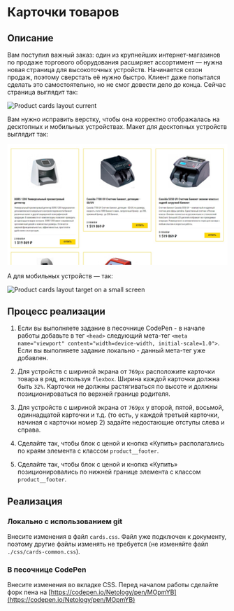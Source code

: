 # Карточки товаров

## Описание

Вам поступил важный заказ: один из крупнейших интернет-магазинов по продаже торгового оборудования расширяет ассортимент — нужна новая страница для высокоточных устройств. Начинается сезон продаж, поэтому сверстать её нужно быстро. Клиент даже попытался сделать это самостоятельно, но не смог довести дело до конца. Сейчас страница выглядит так: 

![Product cards layout current](../../sources/mobile-graphic-cards-current.jpeg)

Вам нужно исправить верстку, чтобы она корректно отображалась на десктопных и мобильных устройствах. Макет для десктопных устройств выглядит так:

![Product cards layout target](../../sources/mobile-graphic-cards-target.jpeg)

А для мобильных устройств — так:

![Product cards layout target on a small screen](../../sources/mobile-graphic-cards-small.jpeg)

## Процесс реализации
1. Если вы выполняете задание в песочнице CodePen - в начале работы добавьте в тег `<head>` следующий мета-тег `<meta name="viewport" content="width=device-width, initial-scale=1.0">`. Если вы выполняете задание локально - данный мета-тег уже добавлен.

2. Для устройств с шириной экрана от `769px` расположите карточки товара в ряд, используя `flexbox`. Ширина каждой карточки должна быть `32%`. Карточки не должны растягиваться по высоте и должны позиционироваться по верхней границе родителя.

3. Для устройств с шириной экрана от `769px` у второй, пятой, восьмой, одиннадцатой карточки и т.д. (то есть, у каждой третьей карточки, начиная с карточки номер 2) задайте недостающие отступы слева и справа.
 
4. Сделайте так, чтобы блок с ценой и кнопка «Купить» располагались по краям элемента с классом `product__footer`. 

5. Сделайте так, чтобы блок с ценой и кнопка «Купить» позиционировались по нижней границе элемента с классом `product__footer`.

## Реализация

### Локально с использованием git

Внесите изменения в файл `cards.css`. Файл уже подключен к документу, поэтому другие файлы изменять не требуется (не изменяйте файл `./css/cards-common.css`).

### В песочнице CodePen

Внесите изменения во вкладке CSS. Перед началом работы сделайте форк пена на [https://codepen.io/Netology/pen/MOpmYB](https://codepen.io/Netology/pen/MOpmYB)

